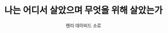 ---
title: 나는 어디서 살았으며 무엇을 위해 살았는가
author: 헨리 데이비드 소로
slug: sksmsdjeltjtkfdkTDmauandjtdmfdnlgotkfdkTsmsrk
category: book
coverUrl: http://image.kyobobook.co.kr/images/book/large/284/l9788965961284.jpg
layout: book 
---